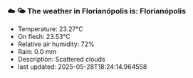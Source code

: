 ### ☁️ 🌤️  The weather in Florianópolis is: Florianópolis

- Temperature: 23.27°C
- On flesh: 23.53°C
- Relative air humidity: 72%
- Rain: 0.0 mm
- Description: Scattered clouds
- last updated: 2025-05-28T18:24:14.964558
